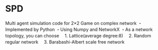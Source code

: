 # SPD
Multi agent simulation code for 2×2 Game on complex network
・Implemented by Python
・Using Numpy and NetworkX
・As a network topology, you can choose
　1. Lattice(average degree:8)
　2. Random regular network
　3. Barabashi-Albert scale free network
